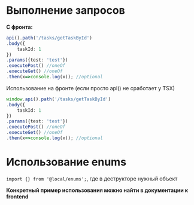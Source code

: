 # Выполнение запросов

**С фронта:**
```ts
api().path('/tasks/getTaskById')
.body({
    taskId: 1
})
.params({test: 'test'})
.executePost() //oneOf
.executeGet() //oneOf
.then(x=>console.log(x)); //optional
```

Использование на фронте (если просто api() не сработает у TSX)
```ts
window.api().path('/tasks/getTaskById')
.body({
    taskId: 1
})
.params({test: 'test'})
.executePost() //oneOf
.executeGet() //oneOf
.then(x=>console.log(x)); //optional
```

# Использование enums

`import {} from '@local/enums';`, где в деструкторе нужный объект

**Конкретный пример использования можно найти в документации к frontend**